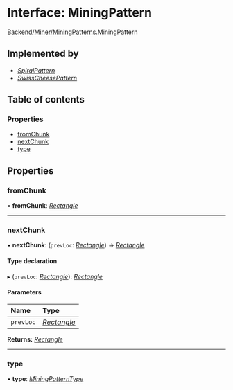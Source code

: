 # Interface: MiningPattern

[Backend/Miner/MiningPatterns](../modules/backend_miner_miningpatterns.md).MiningPattern

## Implemented by

- [_SpiralPattern_](../classes/backend_miner_miningpatterns.spiralpattern.md)
- [_SwissCheesePattern_](../classes/backend_miner_miningpatterns.swisscheesepattern.md)

## Table of contents

### Properties

- [fromChunk](backend_miner_miningpatterns.miningpattern.md#fromchunk)
- [nextChunk](backend_miner_miningpatterns.miningpattern.md#nextchunk)
- [type](backend_miner_miningpatterns.miningpattern.md#type)

## Properties

### fromChunk

• **fromChunk**: [_Rectangle_](_types_global_globaltypes.rectangle.md)

---

### nextChunk

• **nextChunk**: (`prevLoc`: [_Rectangle_](_types_global_globaltypes.rectangle.md)) => [_Rectangle_](_types_global_globaltypes.rectangle.md)

#### Type declaration

▸ (`prevLoc`: [_Rectangle_](_types_global_globaltypes.rectangle.md)): [_Rectangle_](_types_global_globaltypes.rectangle.md)

#### Parameters

| Name      | Type                                                  |
| :-------- | :---------------------------------------------------- |
| `prevLoc` | [_Rectangle_](_types_global_globaltypes.rectangle.md) |

**Returns:** [_Rectangle_](_types_global_globaltypes.rectangle.md)

---

### type

• **type**: [_MiningPatternType_](../enums/backend_miner_miningpatterns.miningpatterntype.md)
